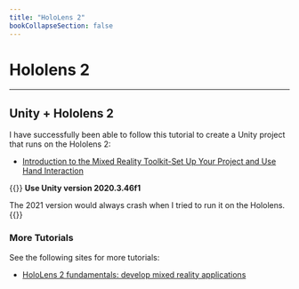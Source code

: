 ```yaml
---
title: "HoloLens 2"
bookCollapseSection: false
---   
```


# Hololens 2

---

## Unity + Hololens 2

I have successfully been able to follow this tutorial to create a Unity project that runs on the Hololens 2:

- [Introduction to the Mixed Reality Toolkit-Set Up Your Project and Use Hand Interaction](https://learn.microsoft.com/en-us/training/modules/learn-mrtk-tutorials/)

{{<hint danger>}}
**Use Unity version 2020.3.46f1**

The 2021 version would always crash when I tried to run it on the Hololens.
{{</hint>}}

### More Tutorials

See the following sites for more tutorials:

- [HoloLens 2 fundamentals: develop mixed reality applications](https://learn.microsoft.com/en-us/training/paths/beginner-hololens-2-tutorials/)